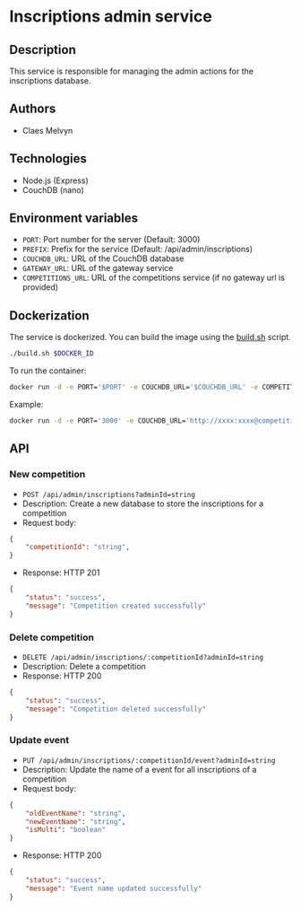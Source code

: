 # Inscriptions admin service

## Description

This service is responsible for managing the admin actions for the inscriptions database.

## Authors

- Claes Melvyn

## Technologies

- Node.js (Express)
- CouchDB (nano)

## Environment variables

- `PORT`: Port number for the server (Default: 3000)
- `PREFIX`: Prefix for the service (Default: /api/admin/inscriptions)
- `COUCHDB_URL`: URL of the CouchDB database
- `GATEWAY_URL`: URL of the gateway service
- `COMPETITIONS_URL`: URL of the competitions service (if no gateway url is provided)

## Dockerization

The service is dockerized. You can build the image using the [build.sh](build.sh) script.

```bash
./build.sh $DOCKER_ID
```

To run the container:

```bash
docker run -d -e PORT='$PORT' -e COUCHDB_URL='$COUCHDB_URL' -e COMPETITIONS_URL='$COMPETITIONS_URL' -e ATHLETES_URL='$ATHLETES_URL' -e STRIPE_URL='$STRIPE_URL' -p $HOST_PORT:$PORT --name $CONTAINER_NAME $IMAGE_NAME
```

Example:

```bash
docker run -d -e PORT='3000' -e COUCHDB_URL='http://xxxx:xxxx@competitionmanager.be:4003' -e GATEWAY_URL='https://competitionmanager.be/' -p 80:3000 --name inscriptions_admin-service claesweb/cm-inscriptions_admin
```

## API

### New competition

- `POST /api/admin/inscriptions?adminId=string`
- Description: Create a new database to store the inscriptions for a competition
- Request body:
```json
{
    "competitionId": "string",
}
```
- Response: HTTP 201
```json
{
    "status": "success",
    "message": "Competition created successfully"
}
```

### Delete competition

- `DELETE /api/admin/inscriptions/:competitionId?adminId=string`
- Description: Delete a competition
- Response: HTTP 200
```json
{
    "status": "success",
    "message": "Competition deleted successfully"
}
```

### Update event

- `PUT /api/admin/inscriptions/:competitionId/event?adminId=string`
- Description: Update the name of a event for all inscriptions of a competition
- Request body:
```json
{
    "oldEventName": "string",
    "newEventName": "string",
    "isMulti": "boolean"
}
```
- Response: HTTP 200
```json
{
    "status": "success",
    "message": "Event name updated successfully"
}
```



